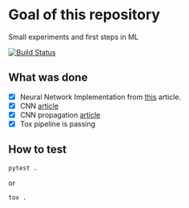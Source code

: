 # Goal of this repository

Small experiments and first steps in ML

[![Build Status](https://dev.azure.com/kewtree1408/kewtree1408/_apis/build/status/kewtree1408.play_with_ml?branchName=master)](https://dev.azure.com/kewtree1408/kewtree1408/_build/latest?definitionId=1&branchName=master)

## What was done

- [x] Neural Network Implementation from [this](https://victorzhou.com/blog/intro-to-neural-networks) article.
- [x] CNN [article](https://victorzhou.com/blog/intro-to-cnns-part-1/)
- [x] CNN propagation [article](https://victorzhou.com/blog/intro-to-cnns-part-2/)
- [x] Tox pipeline is passing

## How to test

`pytest .`

or

`tox .`
